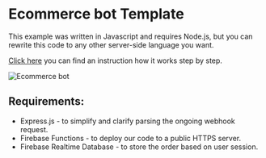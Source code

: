 # Ecommerce bot Template

This example was written in Javascript and requires Node.js, but you can rewrite this code to any other server-side language you want.

[Click here](https://www.chatbot.com/help/templates/ecommerce-template/) you can find an instruction how it works step by step.

![Ecommerce bot](https://cdn.chatbot.com/website/help/templates/e-commerce.png)

## Requirements:
* Express.js - to simplify and clarify parsing the ongoing webhook request.
* Firebase Functions - to deploy our code to a public HTTPS server.
* Firebase Realtime Database - to store the order based on user session.
